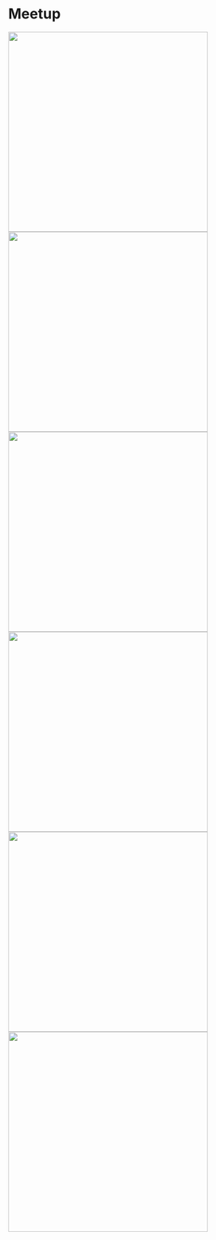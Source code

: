 # Meetup

<img src="http://best.telerikacademy.com/Images/276/534672276_high.jpg" width="400">
<img src="http://best.telerikacademy.com/Images/277/94e072277_high.jpg" width="400">
<img src="http://best.telerikacademy.com/Images/278/a62402278_high.jpg" width="400">
<img src="http://best.telerikacademy.com/Images/279/b73a22279_high.jpg" width="400">
<img src="http://best.telerikacademy.com/Images/280/df6d62280_high.jpg" width="400">
<img src="http://best.telerikacademy.com/Images/281/8b8622281_high.jpg" width="400">
